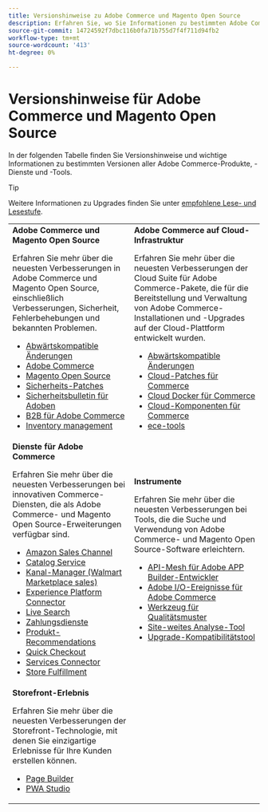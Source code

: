 ```yaml
---
title: Versionshinweise zu Adobe Commerce und Magento Open Source
description: Erfahren Sie, wo Sie Informationen zu bestimmten Adobe Commerce- und Magento Open Source-Versionen finden.
source-git-commit: 14724592f7dbc116b0fa71b755d7f4f711d94fb2
workflow-type: tm+mt
source-wordcount: '413'
ht-degree: 0%

---
```



# Versionshinweise für Adobe Commerce und Magento Open Source

In der folgenden Tabelle finden Sie Versionshinweise und wichtige Informationen zu bestimmten Versionen aller Adobe Commerce-Produkte, -Dienste und -Tools.

>[!TIP]
>
>Weitere Informationen zu Upgrades finden Sie unter [empfohlene Lese- und Lesestufe](../../upgrade/resources/recommended-reading.md).

<table>
  <tbody>
    <tr>
      <td><strong>Adobe Commerce und Magento Open Source</strong>
        <p>Erfahren Sie mehr über die neuesten Verbesserungen in Adobe Commerce und Magento Open Source, einschließlich Verbesserungen, Sicherheit, Fehlerbehebungen und bekannten Problemen.</p>
          <ul>
            <li><a href="https://developer.adobe.com/commerce/php/development/backward-incompatible-changes/">Abwärtskompatible Änderungen</a></li>
            <li><a href="commerce/2-4-6.md">Adobe Commerce</a></li>
            <li><a href="open-source/2-4-6.md">Magento Open Source</a></li>
            <li><a href="security/2-4-5-p2.md">Sicherheits-Patches</a></li>
            <li><a href="https://helpx.adobe.com/security/products/magento.html">Sicherheitsbulletin für Adoben</a></li>
            <li><a href="https://experienceleague.adobe.com/docs/commerce-admin/b2b/release-notes.html">B2B für Adobe Commerce</a></li>
            <li><a href="https://experienceleague.adobe.com/docs/commerce-admin/inventory/release-notes.html">Inventory management</a></li>
          </ul>
        </td>
      <td><strong>Adobe Commerce auf Cloud-Infrastruktur</strong>
        <p>Erfahren Sie mehr über die neuesten Verbesserungen der Cloud Suite für Adobe Commerce-Pakete, die für die Bereitstellung und Verwaltung von Adobe Commerce-Installationen und -Upgrades auf der Cloud-Plattform entwickelt wurden.</p>
          <ul>
            <li><a href="https://devdocs.magento.com/cloud/release-notes/backward-incompatible-changes.html">Abwärtskompatible Änderungen</a></li>
            <li><a href="https://devdocs.magento.com/cloud/release-notes/mcp-release-notes.html">Cloud-Patches für Commerce</a></li>
            <li><a href="https://devdocs.magento.com/cloud/release-notes/mcd-release-notes.html">Cloud Docker für Commerce</a></li>
            <li><a href="https://devdocs.magento.com/cloud/release-notes/mcc-release-notes.html">Cloud-Komponenten für Commerce</a></li>
            <li><a href="https://devdocs.magento.com/cloud/release-notes/ece-release-notes.html">ece-tools</a></li>
          </ul>
      </td>
    </tr>
    <tr>
      <td><strong>Dienste für Adobe Commerce</strong>
        <p>Erfahren Sie mehr über die neuesten Verbesserungen bei innovativen Commerce-Diensten, die als Adobe Commerce- und Magento Open Source-Erweiterungen verfügbar sind.</p>
          <ul>
            <li><a href="https://experienceleague.adobe.com/docs/commerce-channels/amazon/release-notes.html">Amazon Sales Channel</a></li>
            <li><a href="https://experienceleague.adobe.com/docs/commerce-merchant-services/catalog-service/release-notes.html">Catalog Service</a></li>
            <li><a href="https://experienceleague.adobe.com/docs/commerce-channels/channel-manager/release-notes.html">Kanal-Manager (Walmart Marketplace sales)</a></li>
            <li><a href="https://experienceleague.adobe.com/docs/commerce-merchant-services/experience-platform-connector/release-notes.html">Experience Platform Connector</a></li>
            <li><a href="https://experienceleague.adobe.com/docs/commerce-merchant-services/live-search/release-notes.html">Live Search</a></li>
            <li><a href="https://experienceleague.adobe.com/docs/commerce-merchant-services/payment-services/release-notes.html">Zahlungsdienste</a></li>
            <li><a href="https://experienceleague.adobe.com/docs/commerce-merchant-services/product-recommendations/release-notes.html">Produkt-Recommendations</a></li>
            <li><a href="https://experienceleague.adobe.com/docs/commerce-merchant-services/quick-checkout/release-notes.html?lang=en">Quick Checkout</a></li>
            <li><a href="https://experienceleague.adobe.com/docs/commerce-merchant-services/user-guides/integration-services/saas.html">Services Connector</a></li>
            <li><a href="https://experienceleague.adobe.com/docs/commerce-merchant-services/store-fulfillment/release-notes.html?lang=en">Store Fulfillment</a></li>
          </ul>
        </td>
      <td><strong>Instrumente</strong>
        <p>Erfahren Sie mehr über die neuesten Verbesserungen bei Tools, die die Suche und Verwendung von Adobe Commerce- und Magento Open Source-Software erleichtern.</p>
          <ul>
            <li><a href="https://developer.adobe.com/graphql-mesh-gateway/">API-Mesh für Adobe APP Builder-Entwickler</a></li>
            <li><a href="https://developer.adobe.com/commerce/events/get-started/release-notes/">Adobe I/O-Ereignisse für Adobe Commerce</a></li>
            <li><a href="../../tools/quality-patches-tool/release-notes.md">Werkzeug für Qualitätsmuster</a></li>
            <li><a href="../../tools/site-wide-analysis-tool/intro.md">Site-weites Analyse-Tool</a></li>
            <li><a href="../../upgrade/upgrade-compatibility-tool/overview.md">Upgrade-Kompatibilitätstool</a></li>
          </ul>
      </td>
    </tr>
    <tr>
       <td><strong>Storefront-Erlebnis</strong>
        <p>Erfahren Sie mehr über die neuesten Verbesserungen der Storefront-Technologie, mit denen Sie einzigartige Erlebnisse für Ihre Kunden erstellen können.</p>
          <ul>
            <li><a href="https://experienceleague.adobe.com/docs/commerce-admin/page-builder/release-notes.html">Page Builder</a></li>
            <li><a href="https://github.com/magento/pwa-studio/releases/latest">PWA Studio</a></li>
          </ul>
      </td>
      <td></td>
    </tr>
  </tbody>
</table>
